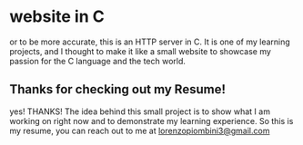# website in C
or to be more accurate, this is an HTTP server in C. It is one of my learning projects, and I thought to make it like a small website to showcase my passion for the C language and the tech world.

## Thanks for checking out my Resume!
yes! THANKS!
The idea behind this small project is to show what I am working on right now and to demonstrate my learning experience.
So this is my resume, you can reach out to me at lorenzopiombini3@gmail.com



